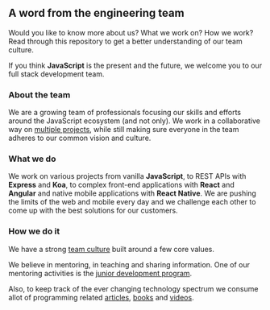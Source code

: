 ## A word from the engineering team
Would you like to know more about us? What we work on? How we work? Read through this repository to get a better understanding of our team culture.

If you think **JavaScript** is the present and the future, we welcome you to our full stack development team.

### About the team
We are a growing team of professionals focusing our skills and efforts around the JavaScript ecosystem (and not only). We work in a collaborative way on [multiple projects](https://github.com/FortechRomania/js-team-showcase/blob/master/showcase/our-work.md), while still making sure everyone in the team adheres to our common vision and culture.

### What we do
We work on various projects from vanilla **JavaScript**, to REST APIs with **Express** and **Koa**, to complex front-end applications with **React** and **Angular** and native mobile applications with **React Native**. We are pushing the limits of the web and mobile every day and we challenge each other to come up with the best solutions for our customers.

### How we do it
We have a strong [team culture](https://github.com/FortechRomania/js-team-showcase/blob/master/team/what-we-stand-for.md) built around a few core values.

We believe in mentoring, in teaching and sharing information. One of our mentoring activities is the [junior development program](https://github.com/FortechRomania/js-team-showcase/tree/master/we-train/junior-development-program).

Also, to keep track of the ever changing technology spectrum we consume allot of programming related [articles](https://github.com/FortechRomania/js-team-showcase/blob/master/we-recommend/daily-bookmarks.md), [books](https://github.com/FortechRomania/js-team-showcase/blob/master/we-recommend/books.md) and [videos](https://github.com/FortechRomania/js-team-showcase/blob/master/we-recommend/talks.md).
